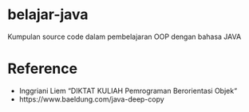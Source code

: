 # belajar-java
Kumpulan source code dalam pembelajaran OOP dengan bahasa JAVA

# Reference
<ul>
<li>Inggriani Liem “DIKTAT KULIAH Pemrograman Berorientasi Objek“</li>
<li>https://www.baeldung.com/java-deep-copy</li>
</li>

